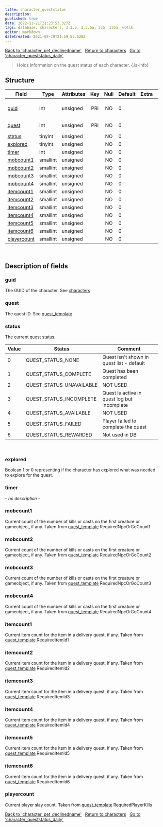 ```yaml
---
title: character_queststatus
description: 
published: true
date: 2022-11-21T21:23:53.327Z
tags: database, characters, 3.3.5, 3.3.5a, 335, 335a, wotlk
editor: markdown
dateCreated: 2021-08-30T21:59:55.520Z
---
```


<a href="https://trinitycore.info/en/database/335/characters/character_pet_declinedname" class="mt-5 v-btn v-btn--depressed v-btn--flat v-btn--outlined theme--light v-size--default darkblue--text text--lighten-3"><span class="v-btn__content"><i aria-hidden="true" class="v-icon notranslate v-icon--left mdi mdi-arrow-left theme--light"></i><span>Back to 'character_pet_declinedname'</span></span></a>&nbsp;&nbsp;&nbsp;<a href="https://trinitycore.info/en/database/335/characters/home" class="mt-5 v-btn v-btn--depressed v-btn--flat v-btn--outlined theme--light v-size--default darkblue--text text--lighten-3"><span class="v-btn__content"><i aria-hidden="true" class="v-icon notranslate v-icon--left mdi mdi-home-outline theme--light"></i><span>Return to characters</span></span></a>&nbsp;&nbsp;&nbsp;<a href="https://trinitycore.info/en/database/335/characters/character_queststatus_daily" class="mt-5 v-btn v-btn--depressed v-btn--flat v-btn--outlined theme--light v-size--default darkblue--text text--lighten-3"><span class="v-btn__content"><span>Go to 'character_queststatus_daily'</span><i aria-hidden="true" class="v-icon notranslate v-icon--right mdi mdi-arrow-right theme--light"></i></span></a>

> Holds information on the quest status of each character.
{.is-info}


## Structure

| Field | Type | Attributes | Key | Null | Default | Extra | Comment |
| --- | --- | --- | :---: | :---: | --- | --- | --- |
| [guid](#guid) | int | unsigned | PRI | NO | 0 |  | Global Unique Identifier |
| [quest](#quest) | int | unsigned | PRI | NO | 0 |  | Quest Identifier |
| [status](#status) | tinyint | unsigned |  | NO | 0 |  |  |
| [explored](#explored) | tinyint | unsigned |  | NO | 0 |  |  |
| [timer](#timer) | int | unsigned |  | NO | 0 |  |  |
| [mobcount1](#mobcount1) | smallint | unsigned |  | NO | 0 |  |  |
| [mobcount2](#mobcount2) | smallint | unsigned |  | NO | 0 |  |  |
| [mobcount3](#mobcount3) | smallint | unsigned |  | NO | 0 |  |  |
| [mobcount4](#mobcount4) | smallint | unsigned |  | NO | 0 |  |  |
| [itemcount1](#itemcount1) | smallint | unsigned |  | NO | 0 |  |  |
| [itemcount2](#itemcount2) | smallint | unsigned |  | NO | 0 |  |  |
| [itemcount3](#itemcount3) | smallint | unsigned |  | NO | 0 |  |  |
| [itemcount4](#itemcount4) | smallint | unsigned |  | NO | 0 |  |  |
| [itemcount5](#itemcount5) | smallint | unsigned |  | NO | 0 |  |  |
| [itemcount6](#itemcount6) | smallint | unsigned |  | NO | 0 |  |  |
| [playercount](#playercount) | smallint | unsigned |  | NO | 0 |  |  |
&nbsp;
## Description of fields

### guid
The GUID of the character.
See [characters](/database/335/characters/characters)
&nbsp;

### quest
The quest ID. 
See [quest_template](/database/335/world/quest_template)
&nbsp;

### status
The current quest status.

Value | Status | Comment
-- | -- | --
0 | QUEST_STATUS_NONE | Quest isn't shown in quest list - default
1 | QUEST_STATUS_COMPLETE | Quest has been completed
2 | QUEST_STATUS_UNAVAILABLE | NOT USED
3 | QUEST_STATUS_INCOMPLETE | Quest is active in quest log but incomplete
4 | QUEST_STATUS_AVAILABLE | NOT USED
5 | QUEST_STATUS_FAILED | Player failed to complete the quest
6 | QUEST_STATUS_REWARDED | Not used in DB
&nbsp;

### explored
Boolean 1 or 0 representing if the character has explored what was needed to explore for the quest.
&nbsp;

### timer
*- no description -*
&nbsp;

### mobcount1
Current count of the number of kills or casts on the first creature or gameobject, if any.
Taken from [quest_template](/database/335/world/quest_template) RequiredNpcOrGoCount1
&nbsp;

### mobcount2
Current count of the number of kills or casts on the first creature or gameobject, if any.
Taken from [quest_template](/database/335/world/quest_template) RequiredNpcOrGoCount2
&nbsp;

### mobcount3
Current count of the number of kills or casts on the first creature or gameobject, if any.
Taken from [quest_template](/database/335/world/quest_template) RequiredNpcOrGoCount3
&nbsp;

### mobcount4
Current count of the number of kills or casts on the first creature or gameobject, if any.
Taken from [quest_template](/database/335/world/quest_template) RequiredNpcOrGoCount4
&nbsp;

### itemcount1
Current item count for the item in a delivery quest, if any.
Taken from [quest_template](/database/335/world/quest_template) RequiredItemId1
&nbsp;

### itemcount2
Current item count for the item in a delivery quest, if any.
Taken from [quest_template](/database/335/world/quest_template) RequiredItemId2
&nbsp;

### itemcount3
Current item count for the item in a delivery quest, if any.
Taken from [quest_template](/database/335/world/quest_template) RequiredItemId3
&nbsp;

### itemcount4
Current item count for the item in a delivery quest, if any.
Taken from [quest_template](/database/335/world/quest_template) RequiredItemId4
&nbsp;

### itemcount5
Current item count for the item in a delivery quest, if any.
Taken from [quest_template](/database/335/world/quest_template) RequiredItemId5
&nbsp;

### itemcount6
Current item count for the item in a delivery quest, if any.
Taken from [quest_template](/database/335/world/quest_template) RequiredItemId6
&nbsp;

### playercount
Current player slay count.
Taken from [quest_template](/database/335/world/quest_template) RequiredPlayerKills
&nbsp;

<a href="https://trinitycore.info/en/database/335/characters/character_pet_declinedname" class="mt-5 v-btn v-btn--depressed v-btn--flat v-btn--outlined theme--light v-size--default darkblue--text text--lighten-3"><span class="v-btn__content"><i aria-hidden="true" class="v-icon notranslate v-icon--left mdi mdi-arrow-left theme--light"></i><span>Back to 'character_pet_declinedname'</span></span></a>&nbsp;&nbsp;&nbsp;<a href="https://trinitycore.info/en/database/335/characters/home" class="mt-5 v-btn v-btn--depressed v-btn--flat v-btn--outlined theme--light v-size--default darkblue--text text--lighten-3"><span class="v-btn__content"><i aria-hidden="true" class="v-icon notranslate v-icon--left mdi mdi-home-outline theme--light"></i><span>Return to characters</span></span></a>&nbsp;&nbsp;&nbsp;<a href="https://trinitycore.info/en/database/335/characters/character_queststatus_daily" class="mt-5 v-btn v-btn--depressed v-btn--flat v-btn--outlined theme--light v-size--default darkblue--text text--lighten-3"><span class="v-btn__content"><span>Go to 'character_queststatus_daily'</span><i aria-hidden="true" class="v-icon notranslate v-icon--right mdi mdi-arrow-right theme--light"></i></span></a>
